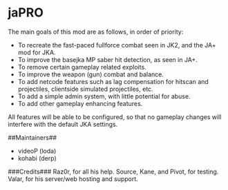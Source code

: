 # jaPRO #

The main goals of this mod are as follows, in order of priority:

* To recreate the fast-paced fullforce combat seen in JK2, and the JA+ mod for JKA.
* To improve the basejka MP saber hit detection, as seen in JA+.
* To remove certain gameplay related exploits.
* To improve the weapon (gun) combat and balance.
* To add netcode features such as lag compensation for hitscan and projectiles, clientside simulated projectiles, etc.
* To add a simple admin system, with little potential for abuse.
* To add other gameplay enhancing features.

All features will be able to be configured, so that no gameplay changes will interfere with the default JKA settings.

##Maintainers##
* videoP (loda)
* kohabi (derp)

###Credits###
Raz0r, for all his help.
Source, Kane, and Pivot, for testing.
Valar, for his server/web hosting and support.
